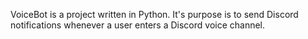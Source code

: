 VoiceBot is a project written in Python. It's purpose is to send Discord notifications whenever a user enters a Discord voice channel.